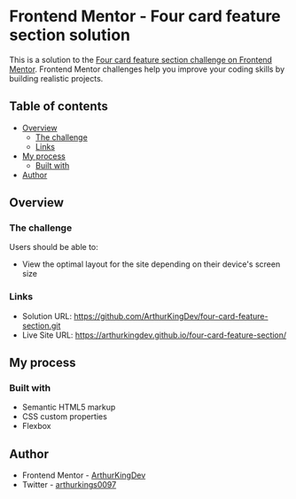 # Frontend Mentor - Four card feature section solution

This is a solution to the [Four card feature section challenge on Frontend Mentor](https://www.frontendmentor.io/challenges/four-card-feature-section-weK1eFYK). Frontend Mentor challenges help you improve your coding skills by building realistic projects. 

## Table of contents

- [Overview](#overview)
  - [The challenge](#the-challenge)
  - [Links](#links)
- [My process](#my-process)
  - [Built with](#built-with)
- [Author](#author)


## Overview

### The challenge

Users should be able to:

- View the optimal layout for the site depending on their device's screen size

### Links

- Solution URL: https://github.com/ArthurKingDev/four-card-feature-section.git
- Live Site URL: https://arthurkingdev.github.io/four-card-feature-section/

## My process

### Built with

- Semantic HTML5 markup
- CSS custom properties
- Flexbox

## Author

- Frontend Mentor - [ArthurKingDev](https://www.frontendmentor.io/profile/ArthurKingDev)
- Twitter - [arthurkings0097](https://www.twitter.com/arthurkings0097)

